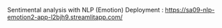 Sentimental analysis with NLP (Emotion) 
Deployment : https://sa09-nlp-emotion2-app-l2bjh9.streamlitapp.com/

